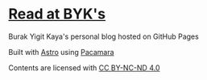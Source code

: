 # [Read at BYK's](https://byk.im)

Burak Yigit Kaya's personal blog hosted on GitHub Pages

Built with [Astro](https://astro.build) using [Pacamara](https://github.com/palmiak/pacamara-astro)

Contents are licensed with [CC BY-NC-ND 4.0](https://creativecommons.org/licenses/by-nc-nd/4.0/?ref=chooser-v1)
